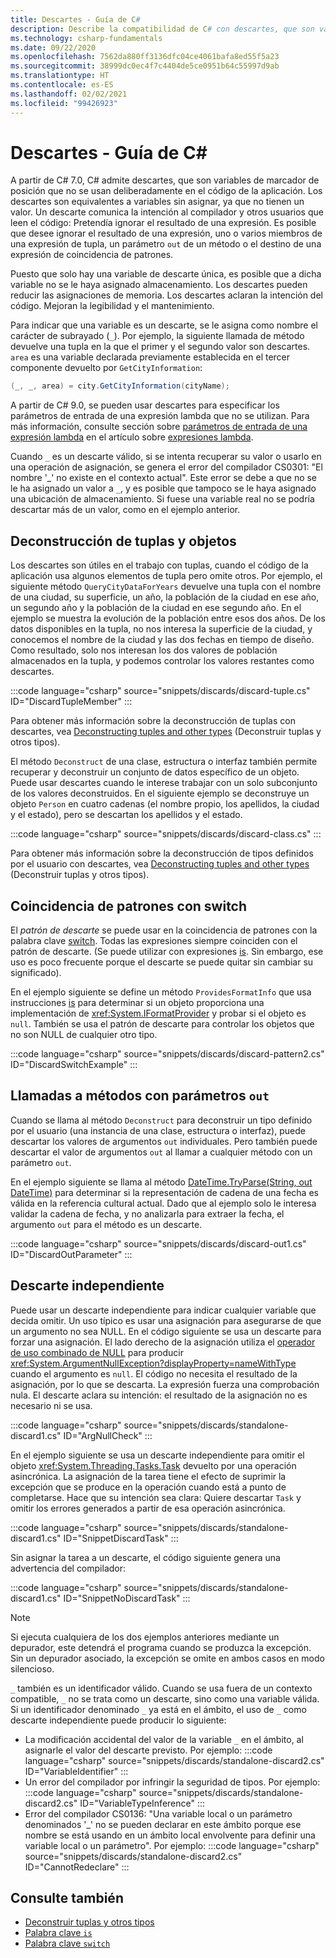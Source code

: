 ```yaml
---
title: Descartes - Guía de C#
description: Describe la compatibilidad de C# con descartes, que son variables sin asignar y descartables, así como las maneras en que pueden usarse.
ms.technology: csharp-fundamentals
ms.date: 09/22/2020
ms.openlocfilehash: 7562da880ff3136dfc04ce4061bafa8ed55f5a23
ms.sourcegitcommit: 38999dc0ec4f7c4404de5ce0951b64c55997d9ab
ms.translationtype: HT
ms.contentlocale: es-ES
ms.lasthandoff: 02/02/2021
ms.locfileid: "99426923"
---
```

# <a name="discards---c-guide"></a>Descartes - Guía de C#

A partir de C# 7.0, C# admite descartes, que son variables de marcador de posición que no se usan deliberadamente en el código de la aplicación. Los descartes son equivalentes a variables sin asignar, ya que no tienen un valor. Un descarte comunica la intención al compilador y otros usuarios que leen el código: Pretendía ignorar el resultado de una expresión. Es posible que desee ignorar el resultado de una expresión, uno o varios miembros de una expresión de tupla, un parámetro `out` de un método o el destino de una expresión de coincidencia de patrones.

Puesto que solo hay una variable de descarte única, es posible que a dicha variable no se le haya asignado almacenamiento. Los descartes pueden reducir las asignaciones de memoria. Los descartes aclaran la intención del código. Mejoran la legibilidad y el mantenimiento.

Para indicar que una variable es un descarte, se le asigna como nombre el carácter de subrayado (`_`). Por ejemplo, la siguiente llamada de método devuelve una tupla en la que el primer y el segundo valor son descartes. `area` es una variable declarada previamente establecida en el tercer componente devuelto por `GetCityInformation`:

```csharp
(_, _, area) = city.GetCityInformation(cityName);
```

A partir de C# 9.0, se pueden usar descartes para especificar los parámetros de entrada de una expresión lambda que no se utilizan. Para más información, consulte sección sobre [parámetros de entrada de una expresión lambda](language-reference/operators/lambda-expressions.md#input-parameters-of-a-lambda-expression) en el artículo sobre [expresiones lambda](language-reference/operators/lambda-expressions.md).

Cuando `_` es un descarte válido, si se intenta recuperar su valor o usarlo en una operación de asignación, se genera el error del compilador CS0301: "El nombre '\_' no existe en el contexto actual". Este error se debe a que no se le ha asignado un valor a `_`, y es posible que tampoco se le haya asignado una ubicación de almacenamiento. Si fuese una variable real no se podría descartar más de un valor, como en el ejemplo anterior.

## <a name="tuple-and-object-deconstruction"></a>Deconstrucción de tuplas y objetos

Los descartes son útiles en el trabajo con tuplas, cuando el código de la aplicación usa algunos elementos de tupla pero omite otros. Por ejemplo, el siguiente método `QueryCityDataForYears` devuelve una tupla con el nombre de una ciudad, su superficie, un año, la población de la ciudad en ese año, un segundo año y la población de la ciudad en ese segundo año. En el ejemplo se muestra la evolución de la población entre esos dos años. De los datos disponibles en la tupla, no nos interesa la superficie de la ciudad, y conocemos el nombre de la ciudad y las dos fechas en tiempo de diseño. Como resultado, solo nos interesan los dos valores de población almacenados en la tupla, y podemos controlar los valores restantes como descartes.  

:::code language="csharp" source="snippets/discards/discard-tuple.cs" ID="DiscardTupleMember" :::

Para obtener más información sobre la deconstrucción de tuplas con descartes, vea [Deconstructing tuples and other types](deconstruct.md#deconstructing-tuple-elements-with-discards) (Deconstruir tuplas y otros tipos).

El método `Deconstruct` de una clase, estructura o interfaz también permite recuperar y deconstruir un conjunto de datos específico de un objeto. Puede usar descartes cuando le interese trabajar con un solo subconjunto de los valores deconstruidos. En el siguiente ejemplo se deconstruye un objeto `Person` en cuatro cadenas (el nombre propio, los apellidos, la ciudad y el estado), pero se descartan los apellidos y el estado.

:::code language="csharp" source="snippets/discards/discard-class.cs" :::

Para obtener más información sobre la deconstrucción de tipos definidos por el usuario con descartes, vea [Deconstructing tuples and other types](deconstruct.md#deconstructing-a-user-defined-type-with-discards) (Deconstruir tuplas y otros tipos).

## <a name="pattern-matching-with-switch"></a>Coincidencia de patrones con switch

El *patrón de descarte* se puede usar en la coincidencia de patrones con la palabra clave [switch](language-reference/keywords/switch.md). Todas las expresiones siempre coinciden con el patrón de descarte. (Se puede utilizar con expresiones [is](language-reference/keywords/is.md). Sin embargo, ese uso es poco frecuente porque el descarte se puede quitar sin cambiar su significado).

En el ejemplo siguiente se define un método `ProvidesFormatInfo` que usa instrucciones [is](language-reference/keywords/is.md) para determinar si un objeto proporciona una implementación de <xref:System.IFormatProvider> y probar si el objeto es `null`. También se usa el patrón de descarte para controlar los objetos que no son NULL de cualquier otro tipo.

:::code language="csharp" source="snippets/discards/discard-pattern2.cs" ID="DiscardSwitchExample" :::

## <a name="calls-to-methods-with-out-parameters"></a>Llamadas a métodos con parámetros `out`

Cuando se llama al método `Deconstruct` para deconstruir un tipo definido por el usuario (una instancia de una clase, estructura o interfaz), puede descartar los valores de argumentos `out` individuales. Pero también puede descartar el valor de argumentos `out` al llamar a cualquier método con un parámetro `out`.

En el ejemplo siguiente se llama al método [DateTime.TryParse(String, out DateTime)](<xref:System.DateTime.TryParse(System.String,System.DateTime@)>) para determinar si la representación de cadena de una fecha es válida en la referencia cultural actual. Dado que al ejemplo solo le interesa validar la cadena de fecha, y no analizarla para extraer la fecha, el argumento `out` para el método es un descarte.

:::code language="csharp" source="snippets/discards/discard-out1.cs" ID="DiscardOutParameter" :::

## <a name="a-standalone-discard"></a>Descarte independiente

Puede usar un descarte independiente para indicar cualquier variable que decida omitir. Un uso típico es usar una asignación para asegurarse de que un argumento no sea NULL. En el código siguiente se usa un descarte para forzar una asignación. El lado derecho de la asignación utiliza el [operador de uso combinado de NULL](language-reference/operators/null-coalescing-operator.md) para producir <xref:System.ArgumentNullException?displayProperty=nameWithType> cuando el argumento es `null`. El código no necesita el resultado de la asignación, por lo que se descarta. La expresión fuerza una comprobación nula. El descarte aclara su intención: el resultado de la asignación no es necesario ni se usa.

:::code language="csharp" source="snippets/discards/standalone-discard1.cs" ID="ArgNullCheck" :::

En el ejemplo siguiente se usa un descarte independiente para omitir el objeto <xref:System.Threading.Tasks.Task> devuelto por una operación asincrónica. La asignación de la tarea tiene el efecto de suprimir la excepción que se produce en la operación cuando está a punto de completarse. Hace que su intención sea clara: Quiere descartar `Task` y omitir los errores generados a partir de esa operación asincrónica.

:::code language="csharp" source="snippets/discards/standalone-discard1.cs" ID="SnippetDiscardTask" :::

Sin asignar la tarea a un descarte, el código siguiente genera una advertencia del compilador:

:::code language="csharp" source="snippets/discards/standalone-discard1.cs" ID="SnippetNoDiscardTask" :::

> [!NOTE]
> Si ejecuta cualquiera de los dos ejemplos anteriores mediante un depurador, este detendrá el programa cuando se produzca la excepción. Sin un depurador asociado, la excepción se omite en ambos casos en modo silencioso.

`_` también es un identificador válido. Cuando se usa fuera de un contexto compatible, `_` no se trata como un descarte, sino como una variable válida. Si un identificador denominado `_` ya está en el ámbito, el uso de `_` como descarte independiente puede producir lo siguiente:

- La modificación accidental del valor de la variable `_` en el ámbito, al asignarle el valor del descarte previsto. Por ejemplo:
   :::code language="csharp" source="snippets/discards/standalone-discard2.cs" ID="VariableIdentifier" :::
- Un error del compilador por infringir la seguridad de tipos. Por ejemplo:
   :::code language="csharp" source="snippets/discards/standalone-discard2.cs" ID="VariableTypeInference" :::
- Error del compilador CS0136: "Una variable local o un parámetro denominados '\_' no se pueden declarar en este ámbito porque ese nombre se está usando en un ámbito local envolvente para definir una variable local o un parámetro". Por ejemplo:
   :::code language="csharp" source="snippets/discards/standalone-discard2.cs" ID="CannotRedeclare" :::

## <a name="see-also"></a>Consulte también

- [Deconstruir tuplas y otros tipos](deconstruct.md)
- [Palabra clave `is`](language-reference/keywords/is.md)
- [Palabra clave `switch`](language-reference/keywords/switch.md)
